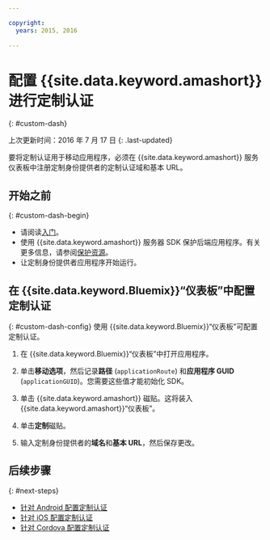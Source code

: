 ```yaml
---

copyright:
  years: 2015, 2016
  
---
```


# 配置 {{site.data.keyword.amashort}} 进行定制认证
{: #custom-dash}

上次更新时间：2016 年 7 月 17 日
{: .last-updated}


要将定制认证用于移动应用程序，必须在 {{site.data.keyword.amashort}} 服务仪表板中注册定制身份提供者的定制认证域和基本 URL。

## 开始之前
{: #custom-dash-begin}
* 请阅读[入门](index.html)。
* 使用 {{site.data.keyword.amashort}} 服务器 SDK 保护后端应用程序。有关更多信息，请参阅[保护资源](protecting-resources.html)。
* 让定制身份提供者应用程序开始运行。

## 在 {{site.data.keyword.Bluemix}}“仪表板”中配置定制认证
{: #custom-dash-config}
使用 {{site.data.keyword.Bluemix}}“仪表板”可配置定制认证。

1. 在 {{site.data.keyword.Bluemix}}“仪表板”中打开应用程序。

1. 单击**移动选项**，然后记录**路径** (`applicationRoute`) 和**应用程序 GUID** (`applicationGUID`)。您需要这些值才能初始化 SDK。

1. 单击 {{site.data.keyword.amashort}} 磁贴。这将装入 {{site.data.keyword.amashort}}“仪表板”。

1. 单击**定制**磁贴。

1. 输入定制身份提供者的**域名**和**基本 URL**，然后保存更改。

## 后续步骤
{: #next-steps}
* [针对 Android 配置定制认证](custom-auth-android.html)
* [针对 iOS 配置定制认证](custom-auth-ios.html)
* [针对 Cordova 配置定制认证](custom-auth-cordova.html)
